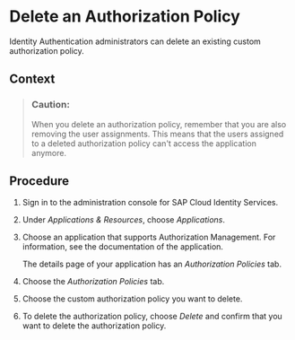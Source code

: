 <!-- loio3b78cc4f0b1545f4b6124a5987af5754 -->

# Delete an Authorization Policy

Identity Authentication administrators can delete an existing custom authorization policy.



<a name="loio3b78cc4f0b1545f4b6124a5987af5754__context_cmq_xpr_5wb"/>

## Context

> ### Caution:  
> When you delete an authorization policy, remember that you are also removing the user assignments. This means that the users assigned to a deleted authorization policy can't access the application anymore.



<a name="loio3b78cc4f0b1545f4b6124a5987af5754__steps_ltq_2vg_twb"/>

## Procedure

1.  Sign in to the administration console for SAP Cloud Identity Services.

2.  Under *Applications & Resources*, choose *Applications*.

3.  Choose an application that supports Authorization Management. For information, see the documentation of the application.

    The details page of your application has an *Authorization Policies* tab.

4.  Choose the *Authorization Policies* tab.

5.  Choose the custom authorization policy you want to delete.

6.  To delete the authorization policy, choose *Delete* and confirm that you want to delete the authorization policy.


